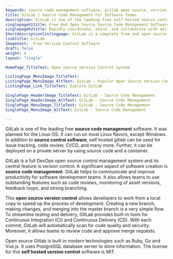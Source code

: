 ```yaml
---
keywords: source code management software, gitlab open source, version control software, source code management tool, self hosted gitlab, source control management system, open source gitlab, install gitlab self hosted, gitlab self hosted free, self hosted version control, open source version control, version control tool, source code management system, source code management, source control software
title: GitLab | Source Code Management For Software Teams
description: GitLab is one of the leading free self-hosted source control software. It is a complete DevOps platform that allows teams to easily collaborate and share.
singlepageh1title: Free And Open Source Source Code Management Software
singlepageh2title: Rapidly coordinate, share, and collaborate with self-hosted source code management software. Allows teams to maximize productivity and faster delivery.
Shortdescriptionlistingpage: GitLab is a complete free and open source DevOps platform with built-in full feature version control system.
linktitle: GitLab
Imagetext:  Free Version Control Software 
draft: false
weight: 4
layout: "single"

HomePage_TitleText: Open Source Version Control System

ListingPage_MenuImage_TitleText: 
ListingPage_MenuImage_AltText: GitLab - Popular Open Source Version Control Software
ListingPage_Link_TitleText: Explore GitLab

SinglePage_HeaderImage_TitleText: GitLab - Source Code Management
SinglePage_HeaderImage_AltText: GitLab - Source Code Management
SinglePage_MenuImage_TitleText: GitLab - Source Code Management
SinglePage_MenuImage_AltText: GitLab - Source Code Management

---
```


GitLab is one of the leading free **source code management** software. It was planned for the Linux OS. It can run on most Linux flavors, except Windows. In addition to **source control software**, self hosted gitlab can be used for issue tracking, code review, CI/CD, and many more. Further, it can be deployed on a private server by using source code and a container.

GitLab is a full DevOps open source control management system and its central feature is version control. A significant aspect of software creation is **source code management**. GitLab helps to communicate and improve productivity for software development teams. It also allows teams to use outstanding features such as code reviews, monitoring of asset versions, feedback loops, and strong branching.

This **open source version control** allows developers to work from a local copy to speed up the process of development. Creating a new branch, making changes, and merging into the master branch is a very simple flow. To streamline testing and delivery, GitLab provides built-in tools for Continuous Integration (CI) and Continuous Delivery (CD). With each commit, GitLab will automatically scan for code quality and security. Moreover, it allows teams to review code and approve merge requests.

Open source Gitlab is built in modern technologies such as Ruby, Go and Vue.js. It uses PostgreSQL database server to store information. The license for this **self hosted version control** software is MIT.